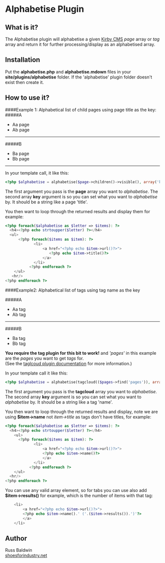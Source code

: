 # Alphabetise Plugin

## What is it?

The Alphabetise plugin will alphabetise a given [Kirby CMS](http://getkirby.com/) *page* array or *tag* array and return it for further processing/display as an alphabetised array.

## Installation 

Put the **alphabetise.php** and **alphabetise.mdown** files in your **site/plugins/alphabetise** folder.  If the 'alphabetise' plugin folder doesn't exist then create it.

## How to use it?

####Example 1: Alphabetical list of child pages using page title as the key:
#####A
+ Aa page
+ Ab page

---

#####B
+ Ba page
+ Bb page

---

In your template call, it like this:
```php
<?php $alphabetise = alphabetise($page->children()->visible(), array('key' => 'title')); ?>
```
The first argument you pass is the **page** array you want to *alphabetise*. The second array **key** argument is so you can set what you want to *alphabetise* by. It should be a string like a page 'title'.

You then want to loop through the returned results and display them for example:
```php
<?php foreach($alphabetise as $letter => $items): ?>
  <h4><?php echo strtoupper($letter) ?></h4>
  <ul>
      <?php foreach($items as $item): ?>
     	     <li>
     	         <a href="<?php echo $item->url()?>">
     	            <?php echo $item->title()?>
     	         </a>
     	     </li>
     	   <?php endforeach ?> 
    </ul>
   <hr/>
<?php endforeach ?>
```

####Example2: Alphabetical list of tags using tag name as the key 

#####A
+ Aa tag
+ Ab tag

---

#####B
+ Ba tag
+ Bb tag

**You require the tag plugin for this bit to work!** and *'pages'* in this example are the *pages* you want to get *tags* for.  
(See the [taglcoud plugin documentation](https://github.com/bastianallgeier/kirbycms-extensions/blob/master/plugins/tagcloud) for more information.)

In your template call it like this:
```php
<?php $alphabetise = alphabetise(tagcloud(($pages->find('pages')), array('sort' => 'name','sortdir'  => 'asc')), array('key' => 'name')); ?>
```

The first argument you pass is the **tagcloud** array you want to *alphabetise*. The second array **key** argument is so you can set what you want to *alphabetise* by. It should be a string like a tag 'name'.

You then want to loop through the returned results and display, note we are using **$item->name** not *item->title* as tags don't have titles, for example:

```php
<?php foreach($alphabetise as $letter => $items): ?>
  <h4><?php echo strtoupper($letter) ?></h4>
    <ul>
      <?php foreach($items as $item): ?>
     	     <li>
     	         <a href="<?php echo $item->url()?>">
     	         <?php echo $item->name()?>
     	         </a>
     	     </li>
     	   <?php endforeach ?>
    </ul>
  <hr/>
<?php endforeach ?>
```

You can use any valid array element, so for tabs you can use also add **$item->results()** for example, which is the number of items with that tag:
```php
    <li>
        <a href="<?php echo $item->url()?>">
        <?php echo $item->name().' ('.($item->results()).')'?>
        </a>
    </li>
```	    
## Author
Russ Baldwin  
[shoesforindustry.net](shoesforindustry.net)